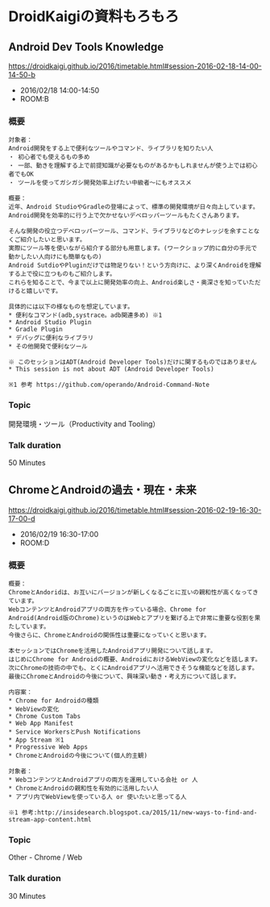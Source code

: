 # DroidKaigiの資料もろもろ

## Android Dev Tools Knowledge

https://droidkaigi.github.io/2016/timetable.html#session-2016-02-18-14-00-14-50-b

* 2016/02/18 14:00-14:50
* ROOM:B

### 概要

```
対象者：
Android開発をする上で便利なツールやコマンド、ライブラリを知りたい人
・ 初心者でも使えるもの多め
・ 一部、動きを理解する上で前提知識が必要なものがあるかもしれませんが使う上では初心者でもOK
・ ツールを使ってガシガシ開発効率上げたい中級者〜にもオススメ

概要：
近年、Android StudioやGradleの登場によって、標準の開発環境が日々向上しています。
Android開発を効率的に行う上で欠かせないデベロッパーツールもたくさんあります。

そんな開発の役立つデベロッパーツール、コマンド、ライブラリなどのナレッジを余すことなくご紹介したいと思います。
実際にツール等を使いながら紹介する部分も用意します。(ワークショップ的に自分の手元で動かしたい人向けにも簡単なもの)
Android SutdioやPluginだけでは物足りない！という方向けに、より深くAndroidを理解する上で役に立つものもご紹介します。
これらを知ることで、今まで以上に開発効率の向上、Android楽しさ・奥深さを知っていただけると嬉しいです。

具体的には以下の様なものを想定しています。
* 便利なコマンド(adb,systrace。adb関連多め) ※1
* Android Studio Plugin
* Gradle Plugin
* デバッグに便利なライブラリ
* その他開発で便利なツール

※ このセッションはADT(Android Developer Tools)だけに関するものではありません
* This session is not about ADT (Android Developer Tools)

※1 参考 https://github.com/operando/Android-Command-Note
```

### Topic

開発環境・ツール（Productivity and Tooling）

### Talk duration

50 Minutes


## ChromeとAndroidの過去・現在・未来

https://droidkaigi.github.io/2016/timetable.html#session-2016-02-19-16-30-17-00-d

* 2016/02/19 16:30-17:00
* ROOM:D

### 概要

```
概要：
ChromeとAndoridは、お互いにバージョンが新しくなるごとに互いの親和性が高くなってきています。
WebコンテンツとAndroidアプリの両方を作っている場合、Chrome for Android(Android版のChrome)というのはWebとアプリを繋げる上で非常に重要な役割を果たしています。
今後さらに、ChromeとAndroidの関係性は重要になっていくと思います。

本セッションではChromeを活用したAndroidアプリ開発について話します。
はじめにChrome for Androidの概要、AndroidにおけるWebViewの変化などを話します。
次にChromeの技術の中でも、とくにAndroidアプリへ活用できそうな機能などを話します。
最後にChromeとAndroidの今後について、興味深い動き・考え方について話します。

内容案：
* Chrome for Androidの種類
* WebViewの変化
* Chrome Custom Tabs
* Web App Manifest
* Service WorkersとPush Notifications
* App Stream ※1
* Progressive Web Apps
* ChromeとAndroidの今後について(個人的主観)

対象者：
* WebコンテンツとAndroidアプリの両方を運用している会社 or 人
* ChromeとAndroidの親和性を有効的に活用したい人
* アプリ内でWebViewを使っている人 or 使いたいと思ってる人

※1 参考:http://insidesearch.blogspot.ca/2015/11/new-ways-to-find-and-stream-app-content.html
```

### Topic

Other - Chrome / Web

### Talk duration

30 Minutes
